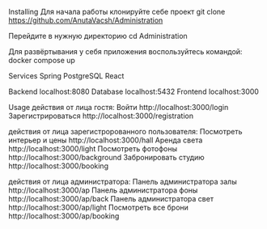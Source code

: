 Installing
Для начала работы клонируйте себе проект
git clone https://github.com/AnutaVacsh/Administration

Перейдите в нужную директорию
cd Administration

Для развёртывания у себя приложения воспользуйтесь командой:
docker compose up

Services
Spring
PostgreSQL
React

Backend
localhost:8080
Database
localhost:5432
Frontend
localhost:3000

Usage
действия от лица гостя:
Войти http://localhost:3000/login
Зарегистрироваться http://localhost:3000/registration

действия от лица зарегистророванного пользователя:
Посмотреть интерьер и цены http://localhost:3000/hall
Аренда света http://localhost:3000/light
Посмотреть фотофоны http://localhost:3000/background
Забронировать студию http://localhost:3000/booking

действия от лица администратора:
Панель администратора залы http://localhost:3000/ap
Панель администратора фоны http://localhost:3000/ap/back
Панель администратора свет http://localhost:3000/ap/light
Посмотреть все брони http://localhost:3000/ap/booking
